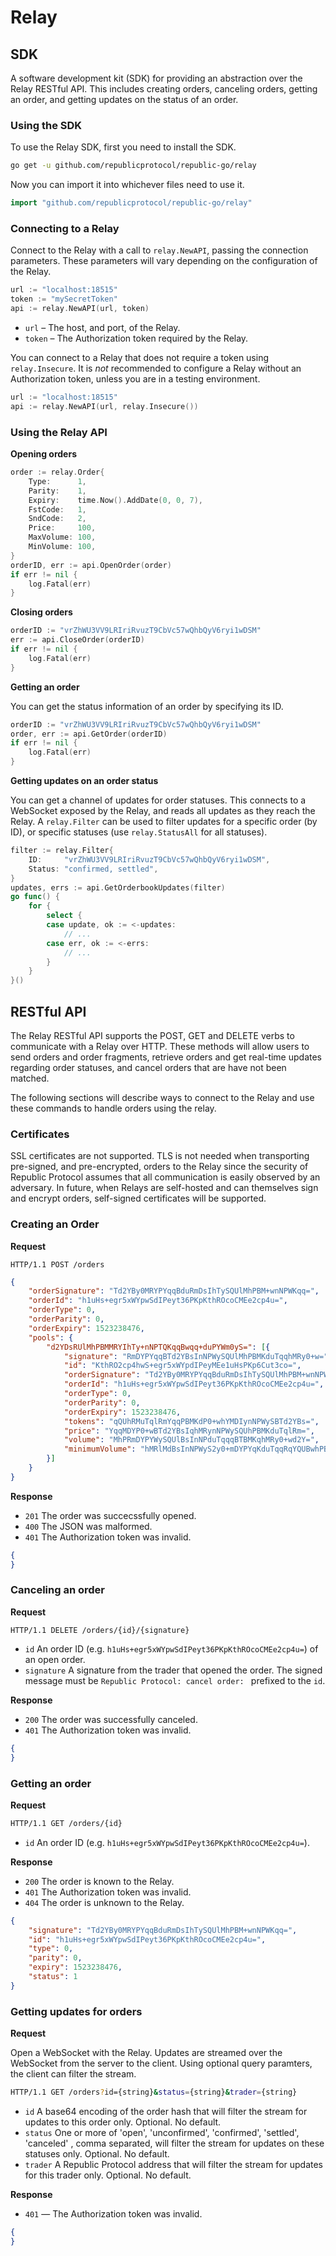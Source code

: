 # Relay

## SDK

A software development kit (SDK) for providing an abstraction over the Relay RESTful API. This includes creating orders, canceling orders, getting an order, and getting updates on the status of an order.

### Using the SDK

To use the Relay SDK, first you need to install the SDK.

```sh
go get -u github.com/republicprotocol/republic-go/relay
```

Now you can import it into whichever files need to use it.

```go
import "github.com/republicprotocol/republic-go/relay"
```

### Connecting to a Relay

Connect to the Relay with a call to `relay.NewAPI`, passing the connection parameters. These parameters will vary depending on the configuration of the Relay.

```go
url := "localhost:18515"
token := "mySecretToken"
api := relay.NewAPI(url, token)
```

- `url` – The host, and port, of the Relay.
- `token` – The Authorization token required by the Relay.

You can connect to a Relay that does not require a token using `relay.Insecure`. It is _not_ recommended to configure a Relay without an Authorization token, unless you are in a testing environment.

```go
url := "localhost:18515"
api := relay.NewAPI(url, relay.Insecure())
```

### Using the Relay API

**Opening orders**

```go
order := relay.Order{
    Type:      1,
    Parity:    1,
    Expiry:    time.Now().AddDate(0, 0, 7),
    FstCode:   1,
    SndCode:   2,
    Price:     100,
    MaxVolume: 100,
    MinVolume: 100,
}
orderID, err := api.OpenOrder(order)
if err != nil {
    log.Fatal(err)
}
```

**Closing orders**

```go
orderID := "vrZhWU3VV9LRIriRvuzT9CbVc57wQhbQyV6ryi1wDSM"
err := api.CloseOrder(orderID)
if err != nil {
    log.Fatal(err)
}
```

**Getting an order**

You can get the status information of an order by specifying its ID.

```go
orderID := "vrZhWU3VV9LRIriRvuzT9CbVc57wQhbQyV6ryi1wDSM"
order, err := api.GetOrder(orderID)
if err != nil {
    log.Fatal(err)
}
```

**Getting updates on an order status**

You can get a channel of updates for order statuses. This connects to a WebSocket exposed by the Relay, and reads all updates as they reach the Relay. A `relay.Filter` can be used to filter updates for a specific order (by ID), or specific statuses (use `relay.StatusAll` for all statuses).

```go
filter := relay.Filter{
    ID:     "vrZhWU3VV9LRIriRvuzT9CbVc57wQhbQyV6ryi1wDSM",
    Status: "confirmed, settled",
}
updates, errs := api.GetOrderbookUpdates(filter)
go func() {
    for {
        select {
        case update, ok := <-updates:
            // ...
        case err, ok := <-errs:
            // ...
    	}
    }
}()
```

## RESTful API

The Relay RESTful API supports the POST, GET and DELETE verbs to communicate with a Relay over HTTP. These methods will allow users to send orders and order fragments, retrieve orders and get real-time updates regarding order statuses, and cancel orders that are have not been matched.

The following sections will describe ways to connect to the Relay and use these commands to handle orders using the relay.

### Certificates

SSL certificates are not supported. TLS is not needed when transporting pre-signed, and pre-encrypted, orders to the Relay since the security of Republic Protocol assumes that all communication is easily observed by an adversary. In future, when Relays are self-hosted and can themselves sign and encrypt orders, self-signed certificates will be supported.

### Creating an Order

**Request**

```
HTTP/1.1 POST /orders
```

```json
{
    "orderSignature": "Td2YBy0MRYPYqqBduRmDsIhTySQUlMhPBM+wnNPWKqq=",
    "orderId": "h1uHs+egr5xWYpwSdIPeyt36PKpKthROcoCMEe2cp4u=",
    "orderType": 0,
    "orderParity": 0,
    "orderExpiry": 1523238476,
    "pools": {
        "d2YDsRUlMhPBMMRYIhTy+nNPTQKqqBwqq+duPYWm0yS=": [{
            "signature": "RmDYPYqqBTd2YBsInNPWySQUlMhPBMKduTqqhMRy0+w=",
            "id": "KthRO2cp4hwS+egr5xWYpdIPeyMEe1uHsPKp6Cut3co=",
            "orderSignature": "Td2YBy0MRYPYqqBduRmDsIhTySQUlMhPBM+wnNPWKqq=",
            "orderId": "h1uHs+egr5xWYpwSdIPeyt36PKpKthROcoCMEe2cp4u=",
            "orderType": 0,
            "orderParity": 0,
            "orderExpiry": 1523238476,
            "tokens": "qQUhRMuTqlRmYqqPBMKdP0+whYMDIynNPWySBTd2YBs=",
            "price": "YqqMDYP0+wBTd2YBsIqhMRynNPWySQUhPBMKduTqlRm=",
            "volume": "MhPRmDYPYWySQUlBsInNPduTqqqBTBMKqhMRy0+wd2Y=",
            "minimumVolume": "hMRlMdBsInNPWyS2y0+mDYPYqKduTqqRqYQUBwhPBMT="
        }]
    }
}
```

**Response**

- `201` The order was succecssfully opened.
- `400` The JSON was malformed.
- `401` The Authorization token was invalid.

```json
{
}
```

### Canceling an order

**Request**

```
HTTP/1.1 DELETE /orders/{id}/{signature}
```

- `id` An order ID (e.g. `h1uHs+egr5xWYpwSdIPeyt36PKpKthROcoCMEe2cp4u=`) of an open order.
- `signature` A signature from the trader that opened the order. The signed message must be `Republic Protocol: cancel order: ` prefixed to the `id`.

**Response**

- `200` The order was successfully canceled.
- `401` The Authorization token was invalid.

```json
{
}
```

### Getting an order

**Request**

```sh
HTTP/1.1 GET /orders/{id}
```

- `id` An order ID (e.g. `h1uHs+egr5xWYpwSdIPeyt36PKpKthROcoCMEe2cp4u=`).

**Response**

- `200` The order is known to the Relay.
- `401` The Authorization token was invalid.
- `404` The order is unknown to the Relay.

```json
{
    "signature": "Td2YBy0MRYPYqqBduRmDsIhTySQUlMhPBM+wnNPWKqq=",
    "id": "h1uHs+egr5xWYpwSdIPeyt36PKpKthROcoCMEe2cp4u=",
    "type": 0,
    "parity": 0,
    "expiry": 1523238476,
    "status": 1
}
```

### Getting updates for orders

**Request**

Open a WebSocket with the Relay. Updates are streamed over the WebSocket from the server to the client. Using optional query paramters, the client can filter the stream.

```sh
HTTP/1.1 GET /orders?id={string}&status={string}&trader={string}
```

- `id` A base64 encoding of the order hash that will filter the stream for updates to this order only. Optional. No default. 
- `status` One or more of 'open', 'unconfirmed', 'confirmed', 'settled', 'canceled' , comma separated, will filter the stream for updates on these statuses only. Optional. No default.
- `trader` A Republic Protocol address that will filter the stream for updates for this trader only. Optional. No default.

**Response**

- `401` — The Authorization token was invalid.

```json
{
}
```